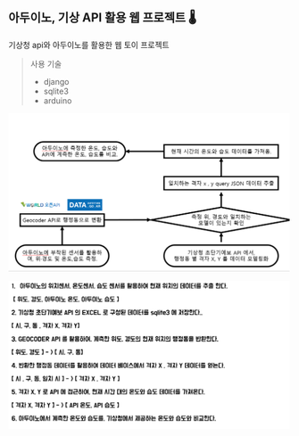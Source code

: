 ## 아두이노, 기상 API 활용 웹 프로젝트 🌡

기상청 api와 아두이노를 활용한 웹 토이 프로젝트



> 사용 기술
>
> - django
> - sqlite3
> - arduino

![결과보고서1.png](/README.assets/결과보고서1.png)

![결과보고서2](/README.assets/결과보고서2.png)



